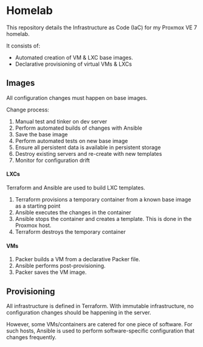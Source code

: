 # Homelab
This repository details the Infrastructure as Code (IaC) for my Proxmox VE 7 homelab.

It consists of:
- Automated creation of VM & LXC base images.
- Declarative provisioning of virtual VMs & LXCs

## Images
All configuration changes must happen on base images.

Change process:
1. Manual test and tinker on dev server
2. Perform automated builds of changes with Ansible
3. Save the base image
4. Perform automated tests on new base image
5. Ensure all persistent data is available in persistent storage
6. Destroy existing servers and re-create with new templates
7. Monitor for configuration drift

#### LXCs
Terraform and Ansible are used to build LXC templates.

1. Terraform provisions a temporary container from a known base image as a starting point
2. Ansible executes the changes in the container
3. Ansible stops the container and creates a template. This is done in the
   Proxmox host.
4. Terraform destroys the temporary container

#### VMs
1. Packer builds a VM from a declarative Packer file.
2. Ansible performs post-provisioning.
3. Packer saves the VM image.

## Provisioning
All infrastructure is defined in Terraform. With immutable infrastructure, no
configuration changes should be happening in the server.

However, some VMs/containers are catered for one piece of software. For such
hosts, Ansible is used to perform software-specific configuration that changes
frequently.
